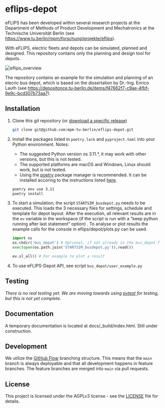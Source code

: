 # eflips-depot

eFLIPS has been developed within several research projects at the Department of Methods of Product Development and Mechatronics at the Technische Universität Berlin (see https://www.tu.berlin/mpm/forschung/projekte/eflips).

With eFLIPS, electric fleets and depots can be simulated, planned and designed.
This repository contains only the planning and design tool for depots.

![eflips_overview](https://user-images.githubusercontent.com/74250473/236144949-4192e840-0e3d-4b65-9f78-af8e01ad9ef3.png)

The repository contains an example for the simulation and planning of an elecric bus depot, which is based on the dissertation by Dr.-Ing. Enrico Lauth (see https://depositonce.tu-berlin.de/items/f47662f7-c9ae-4fbf-9e9c-bcd307b73aa7).

## Installation

1. Clone this git repository (or [download a specific release](https://github.com/mpm-tu-berlin/eflips-depot/releases))

    ```bash
    git clone git@github.com:mpm-tu-berlin/eflips-depot.git
    ```
2. Install the packages listed in `poetry.lock` and `pyproject.toml` into your Python environment. Notes:
    - The suggested Python version os 3.11.*, it may work with other versions, but this is not tested.
    - The supported platforms are macOS and Windows, Linux should work, but is not tested.
    - Using the [poetry](https://python-poetry.org/) package manager is recommended. It can be installed accoring to the instructions listed [here](https://python-poetry.org/docs/#installing-with-the-official-installer).
    ```bash
    poetry env use 3.11
    poetry install
    ```

3. To start a simulation, the script `STARTSIM_busdepot.py` needs to be executed. This loads the 3 necessary files for settings, schedule and template for depot layout. After the execution, all relevant results are in the `ev` variable in the workspace (if the script is run with a "keep python running after last statement" option) . To analyse or plot results the example calls for the console in eflips/depot/plots.py can be used.
    ```python
    import os
    os.chdir('bus_depot') # Optional, if not already in the bus_depot folder
    exec(open(os.path.join('STARTSIM_busdepot.py')).read())
    
    ev.sl_all() # For example to plot a result
    ```
4. To use eFLIPS-Depot API, see script `bus_depot/user_example.py`
## Testing

*There is no real testing yet. We are moving towards using [pytest](https://docs.pytest.org/) for testing, but this is not yet complete.*

## Documentation

A temporary documentation is located at docs/_build/index.html. Still under construction.


## Development

We utilize the [GitHub Flow](https://docs.github.com/get-started/quickstart/github-flow) branching structure. This means that the `main` branch is always deployable and that all development happens in feature branches. The feature branches are merged into `main` via pull requests.

## License

This project is licensed under the AGPLv3 license - see the [LICENSE](LICENSE.md) file for details.
